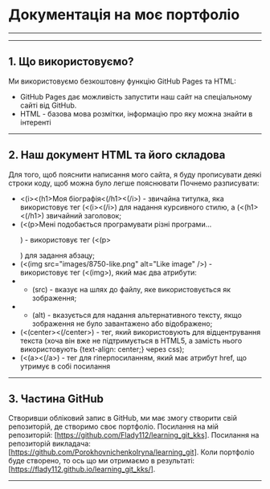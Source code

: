 # Документація на моє портфоліо
___
___
## 1. Що використовуємо?

Ми використовуємо безкоштовну функцію GitHub Pages та HTML:
- GitHub Pages дає можливість запустити наш сайт на спеціальному сайті від GitHub.
- HTML - базова мова розмітки, інформацію про яку можна знайти в інтеренті
___
## 2. Наш документ HTML та його складова

Для того, щоб пояснити написання мого сайта, я буду прописувати деякі строки коду, щоб можна було легше пояснювати
Почнемо разписувати:
- <(i><(h1>Моя біографія<(/h1><(/i>) - звичайна титулка, яка використовує тег (<(i><(/i>) для надання курсивного стилю, а (<(h1><(/h1>) звичайний заголовок;
- (<(p>Мені подобається програмувати різні програми...</p>) - використовує тег (<(p></p>) для задання абзацу;
- (<(img src="images/8750-like.png" alt="Like image" />) - використовує тег (<(img>), який має два атрибути:
- - (src) - вказує на шлях до файлу, яке використовується як зображення;
- - (alt) - вказується для надання альтернативного тексту, якщо зображення не було завантажено або відображено;
- (<(center><(/center>) - тег, який використовують для відцентрування текста (хоча він вже не підтримується в HTML5, а замість нього використовують {text-align: center;} через css);
- (<(a><(/a>) - тег для гіперпосиланням, який має атрибут href, що утримує в собі посилання
___
## 3. Частина GitHub

Створивши обліковий запис в GitHub, ми має змогу створити свій репозиторій, де створимо своє портфоліо.
Посилання на мій репозиторій: [https://github.com/Flady112/learning_git_kks].
Посилання на репозиторій викладача: [https://github.com/PorokhovnichenkoIryna/learning_git].
Коли портфоліо буде створено, то ось що ми отримаємо в результаті: [https://flady112.github.io/learning_git_kks/].
___
